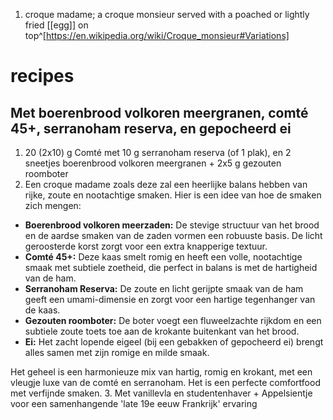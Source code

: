 1. croque madame; a croque monsieur served with a poached or lightly fried [[egg]] on top^[https://en.wikipedia.org/wiki/Croque_monsieur#Variations]

# recipes
## Met boerenbrood volkoren meergranen, comté 45+, serranoham reserva, en gepocheerd ei
1. 20 (2x10) g Comté met 10 g serranoham reserva (of 1 plak), en 2 sneetjes boerenbrood volkoren meergranen + 2x5 g gezouten roomboter
2. Een croque madame zoals deze zal een heerlijke balans hebben van rijke, zoute en nootachtige smaken. Hier is een idee van hoe de smaken zich mengen:
- **Boerenbrood volkoren meerzaden:** De stevige structuur van het brood en de aardse smaken van de zaden vormen een robuuste basis. De licht geroosterde korst zorgt voor een extra knapperige textuur.
- **Comté 45+:** Deze kaas smelt romig en heeft een volle, nootachtige smaak met subtiele zoetheid, die perfect in balans is met de hartigheid van de ham.
- **Serranoham Reserva:** De zoute en licht gerijpte smaak van de ham geeft een umami-dimensie en zorgt voor een hartige tegenhanger van de kaas.
- **Gezouten roomboter:** De boter voegt een fluweelzachte rijkdom en een subtiele zoute toets toe aan de krokante buitenkant van het brood.
- **Ei:** Het zacht lopende eigeel (bij een gebakken of gepocheerd ei) brengt alles samen met zijn romige en milde smaak.

Het geheel is een harmonieuze mix van hartig, romig en krokant, met een vleugje luxe van de comté en serranoham. Het is een perfecte comfortfood met verfijnde smaken.
3. Met vanillevla en studentenhaver + Appelsientje voor een samenhangende 'late 19e eeuw Frankrijk' ervaring